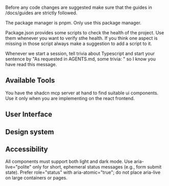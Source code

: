 Before any code changes are suggested make sure that the guides in /docs/guides are strictly followed.

The package manager is pnpm. Only use this package manager.

Package.json provides some scripts to check the health of the project. Use them whenever you want to verify sthe health. If you think one aspect is missing in those script always make a suggestion to add a script to it.

Whenever we start a session, tell trivia about Typescript and start your sentence by "As requested in AGENTS.md, some trivia: " so I know you have read this message.

## Available Tools

You have the shadcn mcp server at hand to find suitable ui components. Use it only when you are implementing on the react frontend.

## User Interface

## Design system

## Accessibility

All components must support both light and dark mode.
Use aria-live="polite" only for short, ephemeral status messages (e.g., form submit state). Prefer role="status" with aria-atomic="true"; do not place aria-live on large containers or pages.
